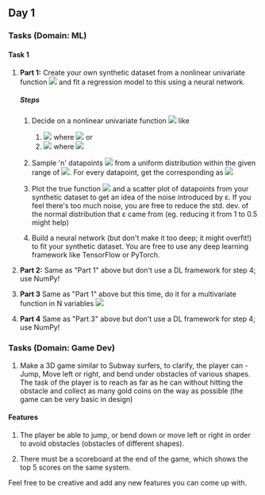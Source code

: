 ## Day 1

### Tasks (Domain: ML)

#### Task 1

1. **Part 1:** Create your own synthetic dataset from a nonlinear univariate function <img src="https://render.githubusercontent.com/render/math?math=y = f(x)"> and fit a regression model to this using a neural network.

    ##### Steps

    1. Decide on a nonlinear univariate function <img src="https://render.githubusercontent.com/render/math?math=y = f(x) \space"> like
       1. <img src="https://render.githubusercontent.com/render/math?math=y= sin(9 sin^{3}(x %2B 1.8) - 1) \space"> where <img src="https://render.githubusercontent.com/render/math?math=x \in [1,e] - 1.8"> or 
       2. <img src="https://render.githubusercontent.com/render/math?math=y= tanh(10x %2B 4) - tanh(10x %2B 3) %2B tanh(10x - 4) - tanh(10x-3) \space"> where <img src="https://render.githubusercontent.com/render/math?math=x \in [-1,1]">

    2. Sample 'n' datapoints <img src="https://render.githubusercontent.com/render/math?math=x"> from a uniform distribution within the given range of <img src="https://render.githubusercontent.com/render/math?math=x">. For every datapoint, get the corresponding  as <img src="https://render.githubusercontent.com/render/math?math=y=f(x) %2B \epsilon, \epsilon ~ N(0,1)">
    3. Plot the true function <img src="https://render.githubusercontent.com/render/math?math=y = f(x) \space"> and a scatter plot of datapoints from your synthetic dataset to get an idea of the noise introduced by ε. If you feel there's too much noise, you are free to reduce the std. dev. of the normal distribution that ε came from (eg. reducing it from 1 to 0.5 might help)
    4. Build a neural network (but don't make it too deep; it might overfit!) to fit your synthetic dataset. You are free to use any deep learning framework like TensorFlow or PyTorch.

2. **Part 2:** Same as "Part 1" above but don't use a DL framework for step 4; use NumPy!
   
3. **Part 3** Same as "Part 1" above but this time, do it for a multivariate function in N variables <img src="https://render.githubusercontent.com/render/math?math=y = f(x1, x2, ... xN) \space">

4. **Part 4** Same as "Part 3" above but don't use a DL framework for step 4; use NumPy!

### Tasks (Domain: Game Dev)

1. Make a 3D game similar to Subway surfers, to clarify, the player can - Jump, Move left or right, and bend under obstacles of various shapes. The task of the player is to reach as far as he can without hitting the obstacle and collect as many gold coins on the way as possible (the game can be very basic in design)

#### Features

1. The player be able to jump, or bend down or move left or right in order to avoid obstacles (obstacles of different shapes).

2. There must be a scoreboard at the end of the game, which shows the top 5 scores on the same system.

Feel free to be creative and add any new features you can come up with.

